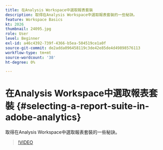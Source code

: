 ```yaml
---
title: 在Analysis Workspace中選取報表套裝
description: 取得在Analysis Workspace中選取報表套裝的一些秘訣。
feature: Workspace Basics
kt: 2026
thumbnail: 24095.jpg
role: User
level: Beginner
exl-id: a46c4392-739f-4366-b5ea-504519ce1a0f
source-git-commit: de2adda096458119c3de42e85de4d49898576113
workflow-type: tm+mt
source-wordcount: '38'
ht-degree: 0%

---
```


# 在Analysis Workspace中選取報表套裝 {#selecting-a-report-suite-in-adobe-analytics}

取得在Analysis Workspace中選取報表套裝的一些秘訣。

>[!VIDEO](https://video.tv.adobe.com/v/23967/?quality=12&learn=on)
